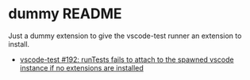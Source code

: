 # dummy README

Just a dummy extension to give the vscode-test runner an extension to install.

* [vscode-test #192: runTests fails to attach to the spawned vscode instance if no extensions are installed](https://github.com/microsoft/vscode-test/issues/192)